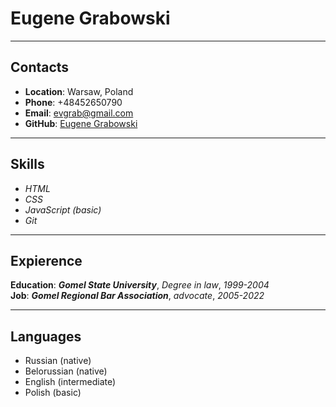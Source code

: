 # Eugene Grabowski

***

## Contacts

* **Location**: Warsaw, Poland
* **Phone**: +48452650790
* **Email**: evgrab@gmail.com
* **GitHub**: [Eugene Grabowski](https://github.com/Evgrab)

---

## Skills

+ *HTML*
+ *CSS*
+ *JavaScript (basic)*
+ *Git*

---

## Expierence

**Education**: ***Gomel State University***, *Degree in law*, *1999-2004*  
**Job**: ***Gomel Regional Bar Association***, *advocate*, *2005-2022*

---

## Languages

- Russian (native)
- Belorussian (native)
- English (intermediate)
- Polish (basic)